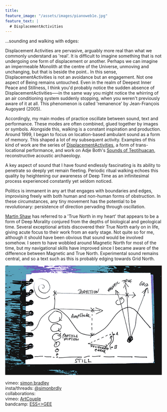 ```yaml
---
title:
feature_image: "/assets/images/pianoweb1e.jpg"
feature_text: |
  # DisplacementActivities
---
```


 ...sounding and walking with edges:

 Displacement Activities are pervasive, arguably more real than what we commonly understand as 'real'. It is difficult to imagine something that is not undergoing one form of displacement or another. Perhaps we can imagine an impermeable Monolith at the centre of the Universe, unmoving and unchanging, but that is beside the point.. In this sense, DisplacementActivities is not an avoidance but an engagement. Not one aspect of Being remains untouched. Even in the realm of Deepest Inner Peace and Stillness, I think you'd probably notice the sudden absence of DisplacementActivities—–in the same way you might notice the whirring of an air conditioning system suddenly stopping, when you weren't previously aware of it at all. This phenomenon is called 'remanence' by Jean-François Augoyard (2005). 
 
 Accordingly, my main modes of practice oscillate between sound, text and performance. These modes are often combined, glued together by images or symbols. Alongside this, walking is a constant inspiration and production. Around 1999, I began to focus on location-based ambulant sound as a form of memory. This shaped a lot of my subsequent activity. Examples of this kind of work are the series of [DisplacementActivities](https://displacementactivities1.wordpress.com/2018/02/14/thetraverse/), a form of trans-locational performance, and work on Adje Both's [Sounds of Teotihuacan](https://teosoundmap.com/), reconstructive acoustic archaeology. 
 
A key aspect of sound that I have found endlessly fascinating is its ability to penetrate so deeply yet remain fleeting. Periodic ritual walking echoes this quality by heightening our awareness of Deep Time as an infinitesimal process experienced constantly yet seldom noticed. 

Politics is immanent in any art that engages with boundaries and edges, improvising freely with both human and non-human forms of obstruction. In these circumstances, any tiny movement has the potential to be revolutionary: persistence of direction pervading through oscillation.  
 
 [Martin Shaw](https://philipcarr-gomm.com/locating-true-north-hearts/) has referred to a 'True North in my heart' that appears to be a form of Deep Morality conjured from the depths of biological and geological time. Several exceptional artists discovered their True North early on in life, giving acute focus to their work from an early stage. Not quite so for me, although it should have been obvious that sound would be involved somehow. I seem to have wobbled around Magnetic North for most of the time, but my navigational skills have improved since I became aware of the difference between Magnetic and True North. Experimental sound remains central, and so a text such as this is probably edging towards Grid North. 

<p align="center">
  <img src="assets/images/wavesblue-small.jpeg" alt="Waves image">
</p>

 vimeo: [simon bradley](https://vimeo.com/user6604380)  
 insta/threads: [@simonbrdly](https://www.instagram.com/simonbrdly)  
 collaborations:  
 vimeo: [ArtCouple](https://vimeo.com/user127952551)  
 bandcamp: [ESS<>GEE](https://essgee1.bandcamp.com/)   

